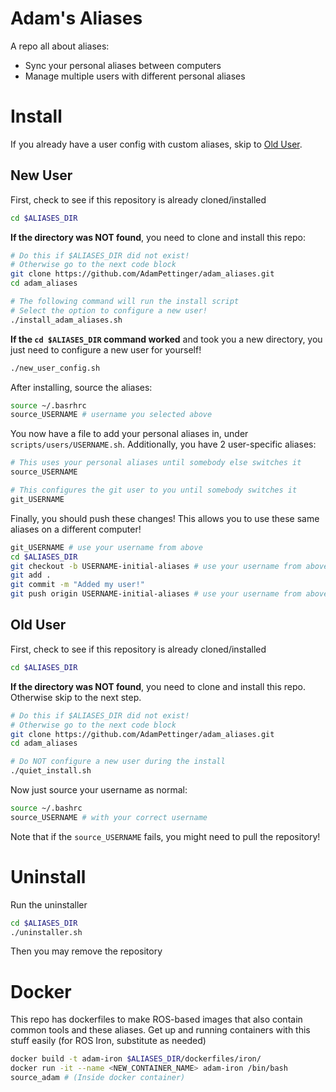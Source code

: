 # Adam's Aliases
A repo all about aliases:
  - Sync your personal aliases between computers
  - Manage multiple users with different personal aliases

# Install
If you already have a user config with custom aliases, skip to [Old User](#old-user).

## New User
First, check to see if this repository is already cloned/installed
```sh
cd $ALIASES_DIR
```

**If the directory was NOT found**, you need to clone and install this repo:
```sh
# Do this if $ALIASES_DIR did not exist!
# Otherwise go to the next code block
git clone https://github.com/AdamPettinger/adam_aliases.git
cd adam_aliases

# The following command will run the install script
# Select the option to configure a new user!
./install_adam_aliases.sh
```

**If the `cd $ALIASES_DIR` command worked** and took you a new directory, you just need to configure a new user for yourself!
```sh
./new_user_config.sh
```

After installing, source the aliases:
```sh
source ~/.basrhrc
source_USERNAME # username you selected above
```

You now have a file to add your personal aliases in, under `scripts/users/USERNAME.sh`. Additionally, you have 2 user-specific aliases:
```sh
# This uses your personal aliases until somebody else switches it
source_USERNAME

# This configures the git user to you until somebody switches it
git_USERNAME
```

Finally, you should push these changes! This allows you to use these same aliases on a different computer!
```sh
git_USERNAME # use your username from above
cd $ALIASES_DIR
git checkout -b USERNAME-initial-aliases # use your username from above
git add .
git commit -m "Added my user!"
git push origin USERNAME-initial-aliases # use your username from above
```

## Old User
First, check to see if this repository is already cloned/installed
```sh
cd $ALIASES_DIR
```

**If the directory was NOT found**, you need to clone and install this repo. Otherwise skip to the next step.
```sh
# Do this if $ALIASES_DIR did not exist!
# Otherwise go to the next code block
git clone https://github.com/AdamPettinger/adam_aliases.git
cd adam_aliases

# Do NOT configure a new user during the install
./quiet_install.sh
```

Now just source your username as normal:
```sh
source ~/.bashrc
source_USERNAME # with your correct username
```

Note that if the `source_USERNAME` fails, you might need to pull the repository!

# Uninstall
Run the uninstaller
```sh
cd $ALIASES_DIR
./uninstaller.sh
```

Then you may remove the repository

# Docker
This repo has dockerfiles to make ROS-based images that also contain common tools and these aliases. Get up and running containers with this stuff easily (for ROS Iron, substitute as needed)
```sh
docker build -t adam-iron $ALIASES_DIR/dockerfiles/iron/
docker run -it --name <NEW_CONTAINER_NAME> adam-iron /bin/bash
source_adam # (Inside docker container)
```
